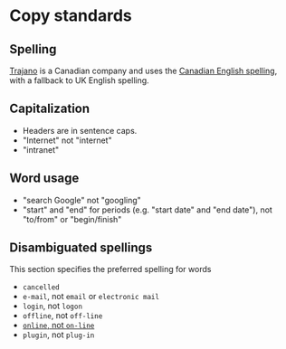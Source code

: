 Copy standards
==============

Spelling
--------
[Trajano][] is a Canadian company and uses the [Canadian English spelling][1], with
a fallback to UK English spelling.
	  
Capitalization
--------------
* Headers are in sentence caps.
* "Internet" not "internet"
* "intranet"

Word usage
----------
* "search Google" not "googling"
* "start" and "end" for periods (e.g. "start date" and "end date"), not 
  "to/from" or "begin/finish"
	
Disambiguated spellings
-----------------------
This section specifies the preferred spelling for words

* `cancelled`
* `e-mail`, not `email` or `electronic mail` 
* `login`, not `logon`
* `offline`, not `off-line`
* [`online`, not `on-line`][2]
* `plugin`, not `plug-in`
	
[Trajano]: http://www.trajano.net/
[1]: http://www3.telus.net/linguisticsissues/BritishCanadianAmerican.htm "Differences between British, Canadian and American Spelling"
[2]: http://grammarist.com/spelling/online-on-line/


